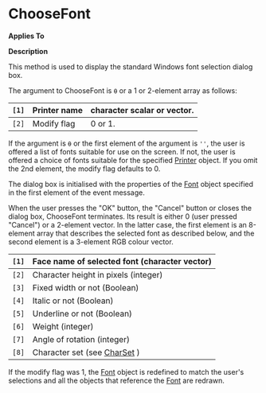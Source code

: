 



<h1 class="heading"><span class="name">ChooseFont</span></h1>

**Applies To**


**Description**


This method is used to display the standard Windows font selection dialog box.


The argument to ChooseFont is `⍬` or a 1 or 2-element array as follows:


| `[1]` | Printer name | character scalar or vector. |
| --- | --- | ---  |
| `[2]` | Modify flag | 0 or 1. |


If the argument is `⍬` or the first element of the argument is `''`, the user is offered a list of fonts suitable for use on the screen. If not, the user is offered a choice of fonts suitable for the specified [Printer](../a-z/printer.md) object. If you omit the 2nd element, the modify flag defaults to 0.


The dialog box is initialised with the properties of the [Font](../a-z/font.md) object specified in the first element of the event message.


When the user presses the "OK" button, the "Cancel" button or closes the dialog box, ChooseFont terminates. Its result is either 0 (user pressed "Cancel") or a 2-element vector. In the latter case, the first element is an 8-element array that describes the selected font as described below, and the second element is a 3-element RGB colour vector.


| `[1]` | Face name of selected font (character vector) |
| --- | ---  |
| `[2]` | Character height in pixels (integer) |
| `[3]` | Fixed width or not (Boolean) |
| `[4]` | Italic or not (Boolean) |
| `[5]` | Underline or not (Boolean) |
| `[6]` | Weight (integer) |
| `[7]` | Angle of rotation (integer) |
| `[8]` | Character set (see [CharSet](../a-z/charset.md) ) |


If the modify flag was 1, the [Font](../a-z/font.md) object is redefined to match the user's selections and all the objects that reference the [Font](../a-z/font.md) are redrawn.


